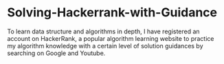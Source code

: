 # Solving-Hackerrank-with-Guidance

To learn data structure and algorithms in depth, I have registered an account on HackerRank, a popular algorithm learning website to practice my algorithm knowledge with a certain level of solution guidances by searching on Google and Youtube.
